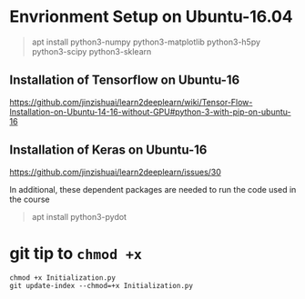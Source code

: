 # Envrionment Setup on Ubuntu-16.04

> apt install python3-numpy python3-matplotlib  python3-h5py python3-scipy python3-sklearn

## Installation of Tensorflow on Ubuntu-16 
https://github.com/jinzishuai/learn2deeplearn/wiki/Tensor-Flow-Installation-on-Ubuntu-14-16-without-GPU#python-3-with-pip-on-ubuntu-16

## Installation of Keras on Ubuntu-16

https://github.com/jinzishuai/learn2deeplearn/issues/30

In additional, these dependent packages are needed to run the code used in the course
> apt install python3-pydot

# git tip to `chmod +x`

```
chmod +x Initialization.py
git update-index --chmod=+x Initialization.py
```

